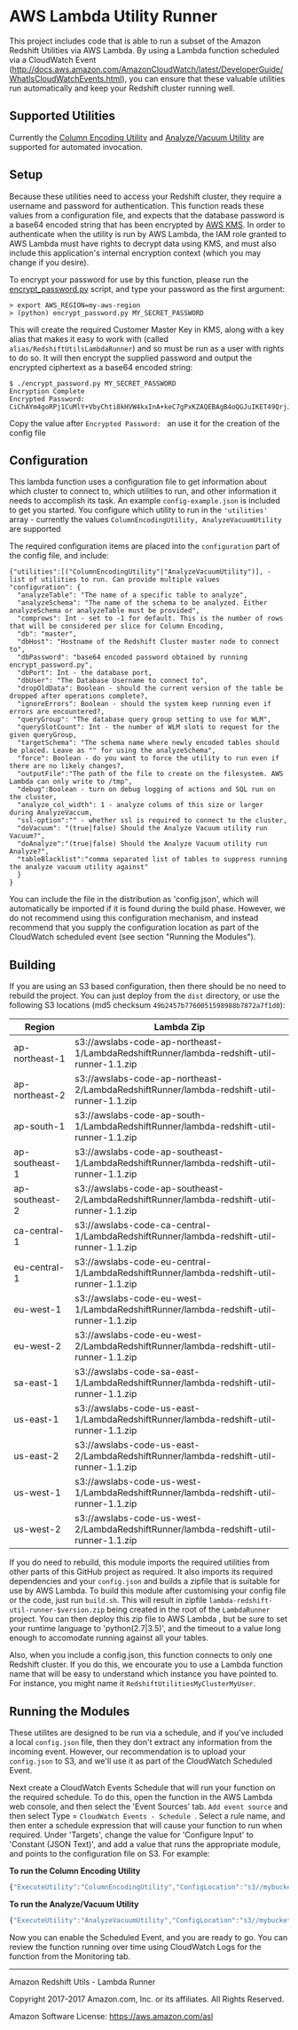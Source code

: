 # AWS Lambda Utility Runner

This project includes code that is able to run a subset of the Amazon Redshift Utilities via AWS Lambda. By using a Lambda function scheduled via a CloudWatch Event (http://docs.aws.amazon.com/AmazonCloudWatch/latest/DeveloperGuide/WhatIsCloudWatchEvents.html), you can ensure that these valuable utilities run automatically and keep your Redshift cluster running well.

## Supported Utilities

Currently the [Column Encoding Utility](src/ColumnEncodingUtility) and [Analyze/Vacuum Utility](src/AnalyzeVacuumUtility) are supported for automated invocation.

## Setup

Because these utilities need to access your Redshift cluster, they require a username and password for authentication. This function reads these values from a configuration file, and expects that the database password is a base64 encoded string that has been encrypted by [AWS KMS](https://aws.amazon.com/kms). In order to authenticate when the utility is run by AWS Lambda, the IAM role granted to AWS Lambda must have rights to decrypt data using KMS, and must also include this application's internal encryption context (which you may change if you desire).

To encrypt your password for use by this function, please run the [encrypt_password.py](encrypt_password.py) script, and type your password as the first argument:

```
> export AWS_REGION=my-aws-region
> (python) encrypt_password.py MY_SECRET_PASSWORD
```

This will create the required Customer Master Key in KMS, along with a key alias that makes it easy to work with (called ```alias/RedshiftUtilsLambdaRunner```) and so must be run as a user with rights to do so. It will then encrypt the supplied password and output the encrypted ciphertext as a base64 encoded string:

```
$ ./encrypt_password.py MY_SECRET_PASSWORD
Encryption Complete
Encrypted Password: CiChAYm4goRPj1CuMlY+VbyChti8kHVW4kxInA+keC7gPxKZAQEBAgB4oQGJuIKET49QrjJWPlW8gobYvJB1VuJMSJwPpHgu4D8AAABwMG4GCSqGSIb3DQEHBqBhMF8CAQAwWgYJKoZIhvcNAQcBMB4GCWCGSAFlAwQBLjARBAwdVzuq29SCuPKlh9ACARCALY1H/Tb4Hw73yqLyL+Unjp4NC0F5UjETNUGPtM+DTHG8urILNTKvdv1t9S5zuQ==
```

Copy the value after ```Encrypted Password: ``` an use it for the creation of the config file

## Configuration

This lambda function uses a configuration file to get information about which cluster to connect to, which utilities to run, and other information it needs to accomplish its task. An example `config-example.json` is included to get you started. You configure which utility to run in the ```'utilities'``` array - currently the values ```ColumnEncodingUtility, AnalyzeVacuumUtility``` are supported

The required configuration items are placed into the ```configuration``` part of the config file, and include:

```
{"utilities":[("ColumnEncodingUtility"|"AnalyzeVacuumUtility")], - list of utilities to run. Can provide multiple values
"configuration": {
  "analyzeTable": "The name of a specific table to analyze",
  "analyzeSchema": "The name of the schema to be analyzed. Either analyzeSchema or analyzeTable must be provided",
  "comprows": Int - set to -1 for default. This is the number of rows that will be considered per slice for Column Encoding,
  "db": "master",
  "dbHost": "Hostname of the Redshift Cluster master node to connect to",
  "dbPassword": "base64 encoded password obtained by running encrypt_password.py",
  "dbPort": Int - the database port,
  "dbUser": "The Database Username to connect to",
  "dropOldData": Boolean - should the current version of the table be dropped after operations complete?,
  "ignoreErrors": Boolean - should the system keep running even if errors are encountered?,
  "queryGroup": "The database query group setting to use for WLM",
  "querySlotCount": Int - the number of WLM slots to request for the given queryGroup,
  "targetSchema": "The schema name where newly encoded tables should be placed. Leave as "" for using the analyzeSchema",
  "force": Boolean - do you want to force the utility to run even if there are no likely changes?,
  "outputFile":"The path of the file to create on the filesystem. AWS Lambda can only write to /tmp",
  "debug":Boolean - turn on debug logging of actions and SQL run on the cluster,
  "analyze_col_width": 1 - analyze colums of this size or larger during AnalyzeVaccum,
  "ssl-option":"" - whether ssl is required to connect to the cluster,
  "doVacuum": "(true|false) Should the Analyze Vacuum utility run Vacuum?",
  "doAnalyze":"(true|false) Should the Analyze Vacuum utility run Analyze?",
  "tableBlacklist":"comma separated list of tables to suppress running the analyze vacuum utility against"  
  }
}
```

You can include the file in the distribution as 'config.json', which will automatically be imported if it is found during the build phase. However, we do not recommend using this configuration mechanism, and instead recommend that you supply the configuration location as part of the CloudWatch scheduled event (see section "Running the Modules").

## Building

If you are using an S3 based configuration, then there should be no need to rebuild the project. You can just deploy from the `dist` directory, or use the following S3 locations (md5 checksum `49b2457b7760051598988b7872a7f1d0`):

| Region | Lambda Zip |
| ------ | ---------- |
| ap-northeast-1 | s3://awslabs-code-ap-northeast-1/LambdaRedshiftRunner/lambda-redshift-util-runner-1.1.zip || ap-northeast-2 | s3://awslabs-code-ap-northeast-2/LambdaRedshiftRunner/lambda-redshift-util-runner-1.1.zip || ap-south-1 | s3://awslabs-code-ap-south-1/LambdaRedshiftRunner/lambda-redshift-util-runner-1.1.zip || ap-southeast-1 | s3://awslabs-code-ap-southeast-1/LambdaRedshiftRunner/lambda-redshift-util-runner-1.1.zip || ap-southeast-2 | s3://awslabs-code-ap-southeast-2/LambdaRedshiftRunner/lambda-redshift-util-runner-1.1.zip || ca-central-1 | s3://awslabs-code-ca-central-1/LambdaRedshiftRunner/lambda-redshift-util-runner-1.1.zip || eu-central-1 | s3://awslabs-code-eu-central-1/LambdaRedshiftRunner/lambda-redshift-util-runner-1.1.zip || eu-west-1 | s3://awslabs-code-eu-west-1/LambdaRedshiftRunner/lambda-redshift-util-runner-1.1.zip || eu-west-2 | s3://awslabs-code-eu-west-2/LambdaRedshiftRunner/lambda-redshift-util-runner-1.1.zip || sa-east-1 | s3://awslabs-code-sa-east-1/LambdaRedshiftRunner/lambda-redshift-util-runner-1.1.zip || us-east-1 | s3://awslabs-code-us-east-1/LambdaRedshiftRunner/lambda-redshift-util-runner-1.1.zip || us-east-2 | s3://awslabs-code-us-east-2/LambdaRedshiftRunner/lambda-redshift-util-runner-1.1.zip || us-west-1 | s3://awslabs-code-us-west-1/LambdaRedshiftRunner/lambda-redshift-util-runner-1.1.zip || us-west-2 | s3://awslabs-code-us-west-2/LambdaRedshiftRunner/lambda-redshift-util-runner-1.1.zip |

If you do need to rebuild, this module imports the required utilities from other parts of this GitHub project as required. It also imports its required dependencies and your ```config.json``` and builds a zipfile that is suitable for use by AWS Lambda. To build this module after customising your config file or the code, just run ```build.sh```. This will result in zipfile ```lambda-redshift-util-runner-$version.zip``` being created in the root of the ```LambdaRunner``` project. You can then deploy this zip file to AWS Lambda , but be sure to set your runtime language to 'python(2.7|3.5)', and the timeout to a value long enough to accomodate running against all your tables.

Also, when you include a config.json, this function connects to only one Redshift cluster. If you do this, we encourate you to use a Lambda function name that will be easy to understand which instance you have pointed to. For instance, you might name it ```RedshiftUtilitiesMyClusterMyUser```.


## Running the Modules

These utilites are designed to be run via a schedule, and if you've included a local `config.json` file, then they don't extract any information from the incoming event. However, our recommendation is to upload your `config.json` to S3, and we'll use it as part of the CloudWatch Scheduled Event.

Next create a CloudWatch Events Schedule that will run your function on the required schedule. To do this, open the function in the AWS Lambda web console, and then select the 'Event Sources' tab. ```Add event source``` and then select Type = ```CloudWatch Events - Schedule ```. Select a rule name, and then enter a schedule expression that will cause your function to run when required. Under 'Targets', change the value for 'Configure Input' to 'Constant (JSON Text)', and add a value that runs the appropriate module, and points to the configuration file on S3. For example:

__To run the Column Encoding Utility__

```javascript
{"ExecuteUtility":"ColumnEncodingUtility","ConfigLocation":"s3//mybucket/myprefix/config.json"}
```

__To run the Analyze/Vacuum Utility__

```javascript
{"ExecuteUtility":"AnalyzeVacuumUtility","ConfigLocation":"s3//mybucket/myprefix/config.json"}
```

Now you can enable the Scheduled Event, and you are ready to go. You can review the function running over time using CloudWatch Logs for the function from the Monitoring tab.

----

Amazon Redshift Utils - Lambda Runner

Copyright 2017-2017 Amazon.com, Inc. or its affiliates. All Rights Reserved.

Amazon Software License: https://aws.amazon.com/asl